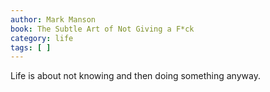 ```yaml
---
author: Mark Manson
book: The Subtle Art of Not Giving a F*ck
category: life
tags: [ ]
---
```

Life is about not knowing and then doing something anyway.
